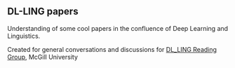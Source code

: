 ## DL-LING papers

Understanding of some cool papers in the confluence of Deep Learning and Linguistics.

Created for general conversations and discussions for [DL_LING Reading Group](http://cs.mcgill.ca/~ksinha4/dl_ling/), McGill University
